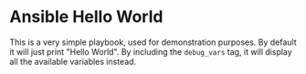 # Ansible Hello World

This is a very simple playbook, used for demonstration purposes. By default it will just
print "Hello World". By including the `debug_vars` tag, it will display all the
available variables instead.
